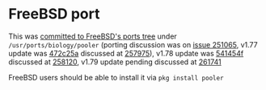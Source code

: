 FreeBSD port
============

This was [committed to FreeBSD's ports tree](https://svnweb.freebsd.org/ports?view=revision&revision=555418)
under `/usr/ports/biology/pooler` (porting discussion was on [issue 251065](https://bugs.freebsd.org/bugzilla/show_bug.cgi?id=251065),
v1.77 update was [472c25a](https://cgit.freebsd.org/ports/commit/?id=472c25aa5d8dc3268fc5476b53100872d1900467)
discussed at [257975](https://bugs.freebsd.org/bugzilla/show_bug.cgi?id=257975)),
v1.78 update was [541454f](https://cgit.FreeBSD.org/ports/commit/?id=541454f9939d3836bc1bcf642f8c748a1d04bb80)
discussed at [258120](https://bugs.freebsd.org/bugzilla/show_bug.cgi?id=258120),
v1.79 update pending
discussed at [261741](https://bugs.freebsd.org/bugzilla/show_bug.cgi?id=261741)

FreeBSD users should be able to install it via `pkg install pooler`
